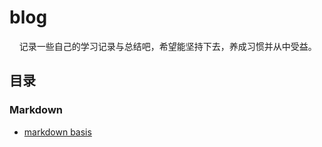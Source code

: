 # blog

&nbsp;&nbsp;&nbsp;&nbsp;记录一些自己的学习记录与总结吧，希望能坚持下去，养成习惯并从中受益。

## 目录

### Markdown

- [markdown basis](/docs/markdown/markdown_basis.md)